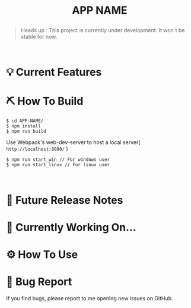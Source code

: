 # <p align="middle">APP NAME</p>

> Heads up : This project is currently under development. It won`t be stable for now.

<br>

# 💡 Current Features

# ⛏️ How To Build

```
$ cd APP-NAME/
$ npm install
$ npm run build
```

Use Webpack's web-dev-server to host a local server( `http://localhost:8080/` )

```
$ npm run start_win // For windows user
$ npm run start_linux // For linux user
```

<br>

# 📝 Future Release Notes

# 💪 Currently Working On...

# ⚙️ How To Use

# 🦟 Bug Report

If you find bugs, please report to me opening new issues on GitHub.
